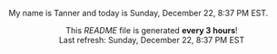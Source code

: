 My name is Tanner and today is Sunday, December 22, 8:37 PM EST.

<p align="center">This <i>README</i> file is generated <b>every 3 hours</b>!</br>Last refresh: Sunday, December 22, 8:37 PM EST<br /></p>
